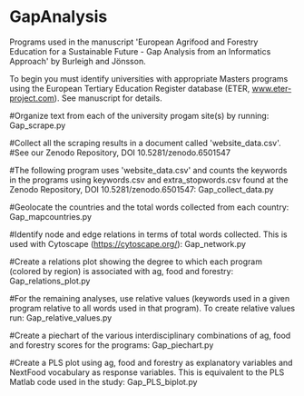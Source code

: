 # GapAnalysis

Programs used in the manuscript 'European Agrifood and Forestry Education for a Sustainable Future - Gap Analysis from an Informatics Approach' by Burleigh and Jönsson.

To begin you must identify universities with appropriate Masters programs using the European Tertiary Education Register database (ETER, www.eter-project.com). See manuscript for details.

#Organize text from each of the university progam site(s) by running:
Gap_scrape.py

#Collect all the scraping results in a document called 'website_data.csv'.
#See our Zenodo Repository, DOI 10.5281/zenodo.6501547
    
#The following program uses 'website_data.csv' and counts the keywords in the programs using keywords.csv and extra_stopwords.csv found at the Zenodo Repository, DOI 10.5281/zenodo.6501547:
Gap_collect_data.py

#Geolocate the countries and the total words collected from each country:
Gap_mapcountries.py

#Identify node and edge relations in terms of total words collected. This is used with Cytoscape (https://cytoscape.org/):
Gap_network.py

#Create a relations plot showing the degree to which each program (colored by region) is associated with ag, food and forestry:
Gap_relations_plot.py

#For the remaining analyses, use relative values (keywords used in a given program relative to all words used in that program). To create relative values run:
Gap_relative_values.py

#Create a piechart of the various interdisciplinary combinations of ag, food and forestry scores for the programs:
Gap_piechart.py

#Create a PLS plot using ag, food and forestry as explanatory variables and NextFood vocabulary as response variables. This is equivalent to the PLS Matlab code used in the study:
Gap_PLS_biplot.py
